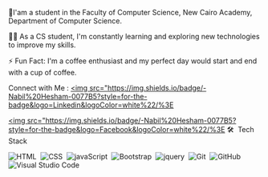 🏢I'am a student in the Faculty of Computer Science, New Cairo Academy, Department of Computer Science.

👨‍💻 As a CS student, I'm constantly learning and exploring new technologies to improve my skills.

⚡ Fun Fact: I'm a coffee enthusiast and my perfect day would start and end with a cup of coffee.



Connect with Me :
<a href="https://www.linkedin.com/in/nabil-hashem-37a0b1271" target="_blank"><img src="https://img.shields.io/badge/-Nabil%20Hesham-0077B5?style=for-the-badge&logo=Linkedin&logoColor=white%22/%3E</a>

<a href="https://www.facebook.com/people/Nabil-Manga/pfbid02LbHDQ4sMZHqGmuyYo6A18VLiD3rBU9s7KR7pJo5ZE4JWPKMM2xBzSJmS9Wrwi5Lzl/?mibextid=LQQJ4d" target="_blank"><img src="https://img.shields.io/badge/-Nabil%20Hesham-0077B5?style=for-the-badge&logo=Facebook&logoColor=white%22/%3E</a>
🛠 &nbsp;Tech Stack



![HTML](https://img.shields.io/badge/-HTML-05122A?style=flat&logo=HTML5)&nbsp;
![CSS](https://img.shields.io/badge/-CSS-05122A?style=flat&logo=CSS3&logoColor=1572B6)&nbsp;
![javaScript ](https://img.shields.io/badge/-javaScript%20-05122A?style=flat&logo=javaScript)&nbsp;
![Bootstrap ](https://img.shields.io/badge/-Bootstrap%20-05122A?style=flat&logo=Bootstrap)&nbsp;
![jquery ](https://img.shields.io/badge/-jquery%20-05122A?style=flat&logo=jquery)&nbsp;
![Git](https://img.shields.io/badge/-Git-05122A?style=flat&logo=git)&nbsp;
![GitHub](https://img.shields.io/badge/-GitHub-05122A?style=flat&logo=github)&nbsp;
![Visual Studio Code](https://img.shields.io/badge/-Visual%20Studio%20Code-05122A?style=flat&logo=visual-studio-code&logoColor=007ACC)&nbsp;

